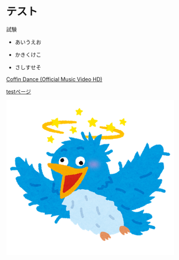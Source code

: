 # テスト 

試験

- あいうえお

- かきくけこ

- さしすせそ

[Coffin Dance (Official Music Video HD)](https://youtu.be/j9V78UbdzWI) 

[testページ](./test.html)

![説明文](./bluebird.png  "ポップアップ文字")
